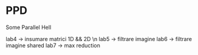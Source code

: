 # PPD
Some Parallel Hell

lab4 -> insumare matrici 1D && 2D \n
lab5 -> filtrare imagine
lab6 -> filtrare imagine shared
lab7 -> max reduction
